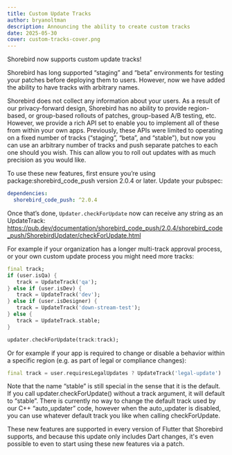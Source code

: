 ```yaml
---
title: Custom Update Tracks
author: bryanoltman
description: Announcing the ability to create custom tracks
date: 2025-05-30
cover: custom-tracks-cover.png
---
```


Shorebird now supports custom update tracks!

Shorebird has long supported “staging” and “beta” environments for testing your
patches before deploying them to users. However, now we have added the ability
to have tracks with arbitrary names.

Shorebird does not collect any information about your users. As a result of our
privacy-forward design, Shorebird has no ability to provide region-based, or
group-based rollouts of patches, group-based A/B testing, etc. However, we
provide a rich API set to enable you to implement all of these from within your
own apps. Previously, these APIs were limited to operating on a fixed number of
tracks (“staging”, “beta”, and “stable”), but now you can use an arbitrary
number of tracks and push separate patches to each one should you wish. This can
allow you to roll out updates with as much precision as you would like.

To use these new features, first ensure you’re using package:shorebird_code_push
version 2.0.4 or later. Update your pubspec:

```yaml
dependencies:
  shorebird_code_push: ^2.0.4
```

Once that’s done, `Updater.checkForUpdate` now can receive any string as an
UpdateTrack:
https://pub.dev/documentation/shorebird_code_push/2.0.4/shorebird_code_push/ShorebirdUpdater/checkForUpdate.html

For example if your organization has a longer multi-track approval process, or
your own custom update process you might need more tracks:

```dart
final track;
if (user.isQa) {
   track = UpdateTrack('qa');
} else if (user.isDev) {
   track = UpdateTrack('dev');
} else if (user.isDesigner) {
   track = UpdateTrack('down-stream-test');
} else {
   track = UpdateTrack.stable;
}

updater.checkForUpdate(track:track);
```

Or for example if your app is required to change or disable a behavior within a
specific region (e.g. as part of legal or compliance changes):

```dart
final track = user.requiresLegalUpdates ? UpdateTrack('legal-update') : UpdateTrack.stable;
```

Note that the name “stable” is still special in the sense that it is the
default. If you call updater.checkForUpdate() without a track argument, it will
default to “stable”. There is currently no way to change the default track used
by our C++ “auto_updater” code, however when the auto_updater is disabled, you
can use whatever default track you like when calling checkForUpdate.

These new features are supported in every version of Flutter that Shorebird
supports, and because this update only includes Dart changes, it's even possible
to even to start using these new features via a patch.
